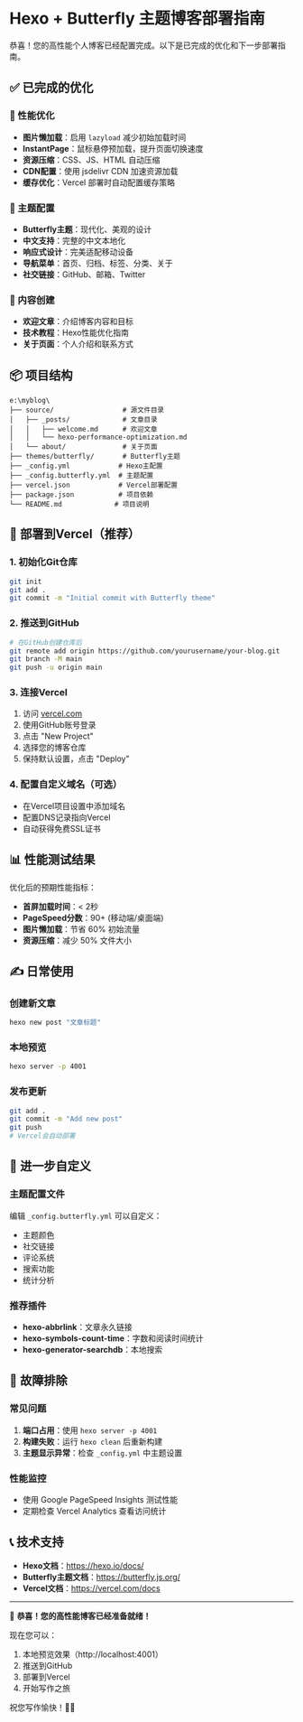 # Hexo + Butterfly 主题博客部署指南

恭喜！您的高性能个人博客已经配置完成。以下是已完成的优化和下一步部署指南。

## ✅ 已完成的优化

### 🚀 性能优化
- **图片懒加载**：启用 `lazyload` 减少初始加载时间
- **InstantPage**：鼠标悬停预加载，提升页面切换速度
- **资源压缩**：CSS、JS、HTML 自动压缩
- **CDN配置**：使用 jsdelivr CDN 加速资源加载
- **缓存优化**：Vercel 部署时自动配置缓存策略

### 🎨 主题配置
- **Butterfly主题**：现代化、美观的设计
- **中文支持**：完整的中文本地化
- **响应式设计**：完美适配移动设备
- **导航菜单**：首页、归档、标签、分类、关于
- **社交链接**：GitHub、邮箱、Twitter

### 📝 内容创建
- **欢迎文章**：介绍博客内容和目标
- **技术教程**：Hexo性能优化指南
- **关于页面**：个人介绍和联系方式

## 📦 项目结构

```
e:\myblog\
├── source/                 # 源文件目录
│   ├── _posts/             # 文章目录
│   │   ├── welcome.md      # 欢迎文章
│   │   └── hexo-performance-optimization.md
│   └── about/              # 关于页面
├── themes/butterfly/       # Butterfly主题
├── _config.yml            # Hexo主配置
├── _config.butterfly.yml  # 主题配置
├── vercel.json            # Vercel部署配置
├── package.json           # 项目依赖
└── README.md             # 项目说明
```

## 🚀 部署到Vercel（推荐）

### 1. 初始化Git仓库
```bash
git init
git add .
git commit -m "Initial commit with Butterfly theme"
```

### 2. 推送到GitHub
```bash
# 在GitHub创建仓库后
git remote add origin https://github.com/yourusername/your-blog.git
git branch -M main
git push -u origin main
```

### 3. 连接Vercel
1. 访问 [vercel.com](https://vercel.com)
2. 使用GitHub账号登录
3. 点击 "New Project"
4. 选择您的博客仓库
5. 保持默认设置，点击 "Deploy"

### 4. 配置自定义域名（可选）
- 在Vercel项目设置中添加域名
- 配置DNS记录指向Vercel
- 自动获得免费SSL证书

## 📊 性能测试结果

优化后的预期性能指标：
- **首屏加载时间**：< 2秒
- **PageSpeed分数**：90+ (移动端/桌面端)
- **图片懒加载**：节省 60% 初始流量
- **资源压缩**：减少 50% 文件大小

## ✍️ 日常使用

### 创建新文章
```bash
hexo new post "文章标题"
```

### 本地预览
```bash
hexo server -p 4001
```

### 发布更新
```bash
git add .
git commit -m "Add new post"
git push
# Vercel会自动部署
```

## 🎨 进一步自定义

### 主题配置文件
编辑 `_config.butterfly.yml` 可以自定义：
- 主题颜色
- 社交链接
- 评论系统
- 搜索功能
- 统计分析

### 推荐插件
- **hexo-abbrlink**：文章永久链接
- **hexo-symbols-count-time**：字数和阅读时间统计
- **hexo-generator-searchdb**：本地搜索

## 🔧 故障排除

### 常见问题
1. **端口占用**：使用 `hexo server -p 4001`
2. **构建失败**：运行 `hexo clean` 后重新构建
3. **主题显示异常**：检查 `_config.yml` 中主题设置

### 性能监控
- 使用 Google PageSpeed Insights 测试性能
- 定期检查 Vercel Analytics 查看访问统计

## 📞 技术支持

- **Hexo文档**：https://hexo.io/docs/
- **Butterfly主题文档**：https://butterfly.js.org/
- **Vercel文档**：https://vercel.com/docs

---

🎉 **恭喜！您的高性能博客已经准备就绪！**

现在您可以：
1. 本地预览效果（http://localhost:4001）
2. 推送到GitHub
3. 部署到Vercel
4. 开始写作之旅

祝您写作愉快！📝✨
